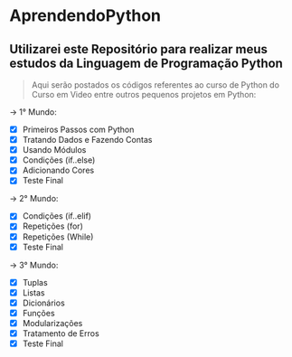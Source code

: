 # AprendendoPython
## Utilizarei este Repositório para realizar meus estudos da Linguagem de Programação Python

> Aqui serão postados os códigos referentes ao curso de Python do Curso em Video entre outros pequenos projetos em Python:

-> 1° Mundo:
  - [X] Primeiros Passos com Python
  - [X] Tratando Dados e Fazendo Contas
  - [X] Usando Módulos
  - [X] Condições (if..else)
  - [X] Adicionando Cores
  - [X] Teste Final
  
-> 2° Mundo:
  - [X] Condições (if..elif)
  - [X] Repetições (for)
  - [X] Repetições (While)
  - [X] Teste Final
  
-> 3° Mundo:
  - [X] Tuplas
  - [X] Listas
  - [X] Dicionários
  - [X] Funções
  - [x] Modularizações
  - [x] Tratamento de Erros
  - [x] Teste Final

